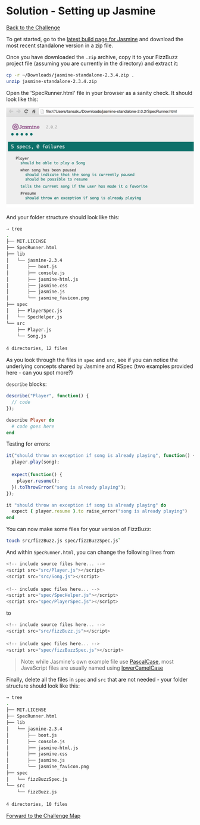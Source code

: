 # Solution - Setting up Jasmine

[Back to the Challenge](../2_setting_up_jasmine.md)

To get started, go to the [latest build page for Jasmine](https://github.com/jasmine/jasmine/releases) and download the most recent standalone version in a zip file.

Once you have downloaded the `.zip` archive, copy it to your FizzBuzz project file (assuming you are currently in the directory) and extract it:

```sh
cp -r ~/Downloads/jasmine-standalone-2.3.4.zip .
unzip jasmine-standalone-2.3.4.zip
```

Open the 'SpecRunner.html' file in your browser as a sanity check. It should look like this:

![Jasmine SpecRunner](/images/jquery-sanity-check.png)

And your folder structure should look like this:

```sh
→ tree
.
├── MIT.LICENSE
├── SpecRunner.html
├── lib
│   └── jasmine-2.3.4
│       ├── boot.js
│       ├── console.js
│       ├── jasmine-html.js
│       ├── jasmine.css
│       ├── jasmine.js
│       └── jasmine_favicon.png
├── spec
│   ├── PlayerSpec.js
│   └── SpecHelper.js
└── src
    ├── Player.js
    └── Song.js

4 directories, 12 files
```

As you look through the files in `spec` and `src`, see if you can notice the underlying concepts shared by Jasmine and RSpec (two examples provided here - can you spot more?)

`describe` blocks:

```javascript
describe("Player", function() {
  // code
});
```

```ruby
describe Player do
  # code goes here
end
```

Testing for errors:

```javascript
it("should throw an exception if song is already playing", function() {
  player.play(song);

  expect(function() {
    player.resume();
  }).toThrowError("song is already playing");
});
```

```ruby
it "should throw an exception if song is already playing" do
  expect { player.resume }.to raise_error("song is already playing")
end
```

You can now make some files for your version of FizzBuzz: 
```sh
touch src/fizzBuzz.js spec/fizzBuzzSpec.js`
```

And within `SpecRunner.html`, you can change the following lines from

```javascript
<!-- include source files here... -->
<script src="src/Player.js"></script>
<script src="src/Song.js"></script>

<!-- include spec files here... -->
<script src="spec/SpecHelper.js"></script>
<script src="spec/PlayerSpec.js"></script>
```

to

```javascript
<!-- include source files here... -->
<script src="src/fizzBuzz.js"></script>

<!-- include spec files here... -->
<script src="spec/fizzBuzzSpec.js"></script>
```

>Note: while Jasmine's own example file use [PascalCase](http://c2.com/cgi/wiki?PascalCase), most JavaScript files are usually named using [lowerCamelCase](http://c2.com/cgi/wiki?LowerCamelCase)

Finally, delete all the files in `spec` and `src` that are not needed - your folder structure should look like this:

```sh
→ tree
.
├── MIT.LICENSE
├── SpecRunner.html
├── lib
│   └── jasmine-2.3.4
│       ├── boot.js
│       ├── console.js
│       ├── jasmine-html.js
│       ├── jasmine.css
│       ├── jasmine.js
│       └── jasmine_favicon.png
├── spec
│   └── fizzBuzzSpec.js
└── src
    └── fizzBuzz.js

4 directories, 10 files
```

[Forward to the Challenge Map](../0_challenge_map.md)
